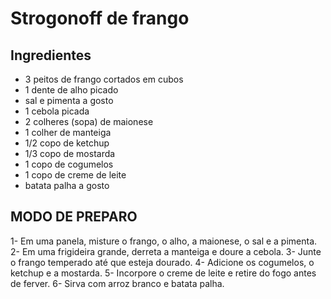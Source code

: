 # Strogonoff de frango

## Ingredientes
 - 3 peitos de frango cortados em cubos
 - 1 dente de alho picado
 - sal e pimenta a gosto
 - 1 cebola picada
 - 2 colheres (sopa) de maionese
 - 1 colher de manteiga
 - 1/2 copo de ketchup
 - 1/3 copo de mostarda
 - 1 copo de cogumelos
 -  1 copo de creme de leite
 - batata palha a gosto

## MODO DE PREPARO
 
 1- Em uma panela, misture o frango, o alho, a maionese, o sal e a pimenta.
 2- Em uma frigideira grande, derreta a manteiga e doure a cebola.
 3- Junte o frango temperado até que esteja dourado.
 4- Adicione os cogumelos, o ketchup e a mostarda.
 5- Incorpore o creme de leite e retire do fogo antes de ferver.
 6- Sirva com arroz branco e batata palha.